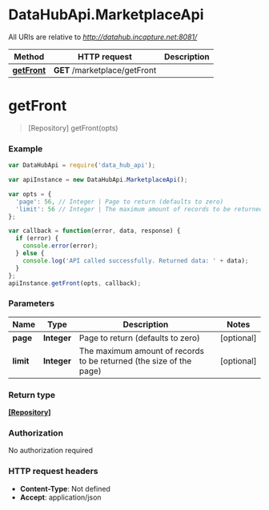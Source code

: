 # DataHubApi.MarketplaceApi

All URIs are relative to *http://datahub.incapture.net:8081/*

Method | HTTP request | Description
------------- | ------------- | -------------
[**getFront**](MarketplaceApi.md#getFront) | **GET** /marketplace/getFront | 


<a name="getFront"></a>
# **getFront**
> [Repository] getFront(opts)



### Example
```javascript
var DataHubApi = require('data_hub_api');

var apiInstance = new DataHubApi.MarketplaceApi();

var opts = { 
  'page': 56, // Integer | Page to return (defaults to zero)
  'limit': 56 // Integer | The maximum amount of records to be returned (the size of the page)
};

var callback = function(error, data, response) {
  if (error) {
    console.error(error);
  } else {
    console.log('API called successfully. Returned data: ' + data);
  }
};
apiInstance.getFront(opts, callback);
```

### Parameters

Name | Type | Description  | Notes
------------- | ------------- | ------------- | -------------
 **page** | **Integer**| Page to return (defaults to zero) | [optional] 
 **limit** | **Integer**| The maximum amount of records to be returned (the size of the page) | [optional] 

### Return type

[**[Repository]**](Repository.md)

### Authorization

No authorization required

### HTTP request headers

 - **Content-Type**: Not defined
 - **Accept**: application/json

